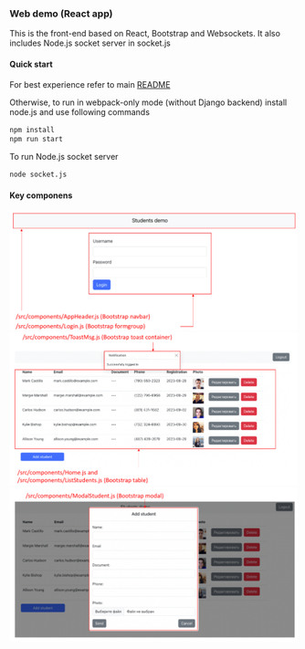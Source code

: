 ### Web demo (React app)

This is the front-end based on React, Bootstrap and Websockets.
It also includes Node.js socket server in socket.js

#### Quick start

For best experience refer to main [README](../README.md)

Otherwise, to run in webpack-only mode (without Django backend) install node.js and use following commands
```bash
npm install
npm run start
```

To run Node.js socket server
```bash
node socket.js
```

#### Key componens

<img src="../res/ui_components_1.png" alt="drawing" width="600"/>
<img src="../res/ui_components_2.png" alt="drawing" width="600"/>
<img src="../res/ui_components_3.png" alt="drawing" width="600"/>

